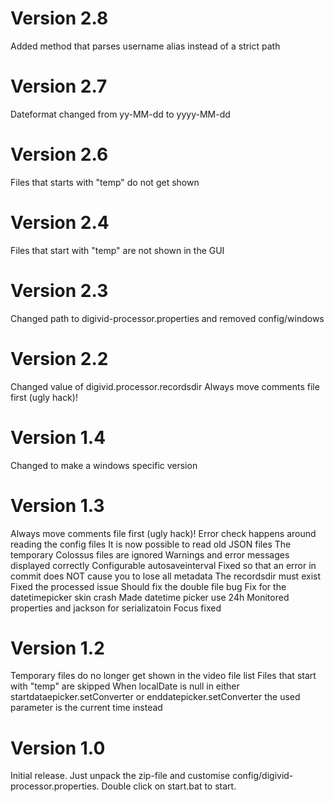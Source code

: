 Version 2.8
===========
Added method that parses username alias instead of a strict path

Version 2.7
===========
Dateformat changed from yy-MM-dd to yyyy-MM-dd

Version 2.6
===========
Files that starts with "temp" do not get shown

Version 2.4
===========
Files that start with "temp" are not shown in the GUI

Version 2.3
===========
Changed path to digivid-processor.properties and removed config/windows

Version 2.2
===========
Changed value of digivid.processor.recordsdir
Always move comments file first (ugly hack)!

Version 1.4
===========
Changed to make a windows specific version

Version 1.3
===========
Always move comments file first (ugly hack)!
Error check happens around reading the config files
It is now possible to read old JSON files
The temporary Colossus files are ignored
Warnings and error messages displayed correctly 
Configurable autosaveinterval
Fixed so that an error in commit does NOT cause you to lose all metadata
The recordsdir must exist
Fixed the processed issue
Should fix the double file bug
Fix for the datetimepicker skin crash
Made datetime picker use 24h
Monitored properties and jackson for serializatoin
Focus fixed

Version 1.2
===========
Temporary files do no longer get shown in the video file list
Files that start with "temp" are skipped
When localDate is null in either startdataepicker.setConverter or enddatepicker.setConverter the used parameter is the current time instead


Version 1.0
===========
Initial release.
Just unpack the zip-file and customise config/digivid-processor.properties. Double click on start.bat to start.